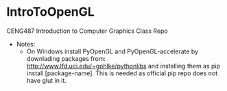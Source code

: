 # IntroToOpenGL
CENG487 Introduction to Computer Graphics Class Repo

- Notes:
	- On Windows install PyOpenGL and PyOpenGL-accelerate by downlading packages from:
		http://www.lfd.uci.edu/~gohlke/pythonlibs
	and installing them as pip install [package-name]. This is needed as official pip repo does not have glut in it.

